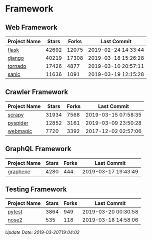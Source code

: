 # Framework

## Web Framework

| Project Name | Stars | Forks | Last Commit |
| ------------ | ----- | ----- | ----------- |
| [flask](https://github.com/pallets/flask) | 42692 | 12075 | 2019-02-24 14:33:44 |
| [django](https://github.com/django/django) | 40219 | 17308 | 2019-03-18 15:26:28 |
| [tornado](https://github.com/tornadoweb/tornado) | 17426 | 4877 | 2019-03-10 20:57:11 |
| [sanic](https://github.com/huge-success/sanic) | 11636 | 1091 | 2019-03-19 12:15:28 |

## Crawler Framework

| Project Name | Stars | Forks | Last Commit |
| ------------ | ----- | ----- | ----------- |
| [scrapy](https://github.com/scrapy/scrapy) | 31934 | 7568 | 2019-03-15 07:58:35 |
| [pyspider](https://github.com/binux/pyspider) | 12852 | 3161 | 2019-03-09 23:50:28 |
| [webmagic](https://github.com/code4craft/webmagic) | 7720 | 3392 | 2017-12-02 02:57:06 |

## GraphQL Framework

| Project Name | Stars | Forks | Last Commit |
| ------------ | ----- | ----- | ----------- |
| [graphene](https://github.com/graphql-python/graphene) | 4280 | 444 | 2019-03-17 19:43:49 |

## Testing Framework

| Project Name | Stars | Forks | Last Commit |
| ------------ | ----- | ----- | ----------- |
| [pytest](https://github.com/pytest-dev/pytest) | 3864 | 949 | 2019-03-20 00:30:58 |
| [nose2](https://github.com/nose-devs/nose2) | 535 | 118 | 2019-03-18 14:58:06 |

*Update Date: 2019-03-20T19:04:02*